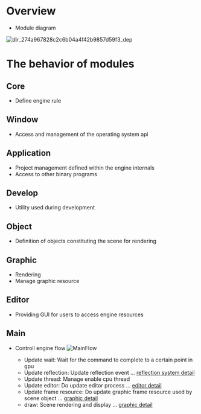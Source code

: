 # Overview
- Module diagram
  
![dir_274a967828c2c6b04a4f42b9857d59f3_dep](https://github.com/nupnup-hub/JinEngine/assets/59456231/19e55b64-b7e7-407a-ad3a-1c8d7a717d09) 
 
#  The behavior of modules

## Core
- Define engine rule 

## Window
- Access and management of the operating system api

## Application
- Project management defined within the engine internals
- Access to other binary programs

## Develop
- Utility used during development

## Object
- Definition of objects constituting the scene for rendering

## Graphic
- Rendering
- Manage graphic resource

## Editor 
- Providing GUI for users to access engine resources

## Main
- Controll engine flow 
![MainFlow](https://github.com/nupnup-hub/JinEngine/assets/59456231/f79bf500-36bd-43c8-b0bb-be63ac4c9411)

  - Update wait: Wait for the command to complete to a certain point in gpu
  - Update reflection: Update reflection event ... [reflection system detail](https://github.com/nupnup-hub/JinEngine/blob/Main/docs/Architecture/TypeReflection.md)
  - Update thread: Manage enable cpu thread
  - Update editor: Do update editor process ... [editor detail](https://github.com/nupnup-hub/JinEngine/blob/Main/docs/Architecture/Graphic.md)
  - Update frame resource: Do update graphic frame resource used by scene object ... [graphic detail](https://github.com/nupnup-hub/JinEngine/blob/Main/docs/Architecture/Graphic.md)
  - draw: Scene rendering and display ... [graphic detail](https://github.com/nupnup-hub/JinEngine/blob/Main/docs/Architecture/Editor.md)
  


